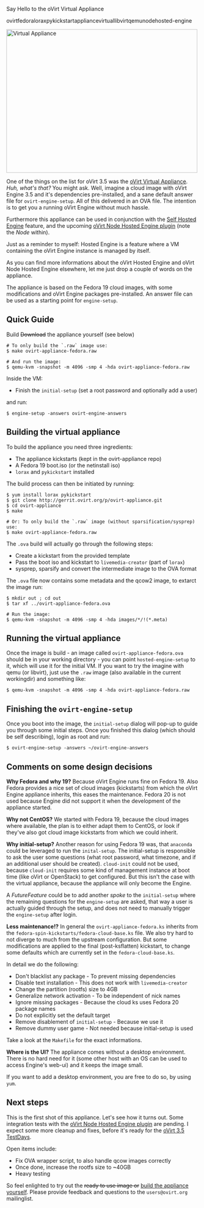 Say Hello to the oVirt Virtual Appliance

ovirtfedoraloraxpykickstartappliancevirtuallibvirtqemunodehosted-engine


<a href="https://www.flickr.com/photos/quikchange/1381233732/" title="Virtual Appliance von Random Tony bei Flickr"><img src="https://farm2.staticflickr.com/1399/1381233732_39d16017fa.jpg" width="500" height="375" alt="Virtual Appliance"></a>


One of the things on the list for oVirt 3.5 was the
[oVirt Virtual Appliance][virtual-appliance].
_Huh, what's that?_ You might ask. Well, imagine a cloud image with oVirt
Engine 3.5 and it's dependencies pre-installed, and a sane default answer file
for `ovirt-engine-setup`. All of this delivered in an OVA file.
The intention is to get you a running oVirt Engine without much hassle.

Furthermore this appliance can be used in conjunction with
the [Self Hosted Engine][hosted-engine] feature,
and the upcoming [oVirt Node Hosted Engine plugin][he-plugin]
(note the _Node_ within).

Just as a reminder to myself: Hosted Engine is a feature
where a VM containing the oVirt Engine instance is managed by itself.

As you can find more informations about the oVirt Hosted Engine and
oVirt Node Hosted Engine elsewhere, let me just drop a couple of words on the
appliance.

The appliance is based on the Fedora 19 cloud images, with some modifications
and oVirt Engine packages pre-installed. An answer file can be used as a
starting point for `engine-setup`.


Quick Guide
-----------

Build <del>Download</del> the appliance yourself (see below)

    # To only build the `.raw` image use:
    $ make ovirt-appliance-fedora.raw

    # And run the image:
    $ qemu-kvm -snapshot -m 4096 -smp 4 -hda ovirt-appliance-fedora.raw

Inside the VM:

  * Finish the `initial-setup` (set a root password and optionally add a user)

and run:

    $ engine-setup -answers ovirt-engine-answers


Building the virtual appliance
------------------------------

To build the appliance you need three ingredients:

* The appliance kickstarts (kept in the ovirt-appliance repo)
* A Fedora 19 boot.iso (or the netinstall iso)
* `lorax` and `pykickstart` installed

The build process can then be initiated by running:

    $ yum install lorax pykickstart
    $ git clone http://gerrit.ovirt.org/p/ovirt-appliance.git
    $ cd ovirt-appliance
    $ make

    # Or: To only build the `.raw` image (without sparsification/sysprep) use:
    $ make ovirt-appliance-fedora.raw

The `.ova` build will actually go through the following steps:

* Create a kickstart from the provided template
* Pass the boot iso and kickstart to `livemedia-creator` (part of `lorax`)
* sysprep, sparsify and convert the intermediate image to the OVA format

The `.ova` file now contains some metadata and the qcow2 image, to extarct the
image run:

    $ mkdir out ; cd out
    $ tar xf ../ovirt-appliance-fedora.ova

    # Run the image:
    $ qemu-kvm -snapshot -m 4096 -smp 4 -hda images/*/!(*.meta)


Running the virtual appliance
-----------------------------

Once the image is build - an image called `ovirt-appliance-fedora.ova` should
be in your working directory - you can point `hosted-engine-setup` to it, which
will use it for the initial VM.
If you want to try the imagine with qemu (or libvirt), just use the `.raw`
image (also available in the current workingdir) and something like:

    $ qemu-kvm -snapshot -m 4096 -smp 4 -hda ovirt-appliance-fedora.raw


Finishing the `ovirt-engine-setup`
----------------------------------

Once you boot into the image, the `initial-setup` dialog will pop-up to guide
you through some initial steps.
Once you finished this dialog (which should be self describing), login as root
and run:

    $ ovirt-engine-setup -answers ~/ovirt-engine-answers


Comments on some design decisions
---------------------------------

**Why Fedora and why 19?** Because oVirt Engine runs fine on Fedora 19.
Also Fedora provides a nice set of cloud images (kickstarts) from which the
oVirt Engine appliance inherits, this eases the maintenance.
Fedora 20 is not used because Engine did not support it when the development of
the appliance started.

**Why not CentOS?** We started with Fedora 19, because the cloud images where
available, the plan is to either adapt them to CentOS, or look if they've
also got cloud image kickstarts from which we could inherit.

**Why initial-setup?** Another reason for using Fedora 19 was, that `anaconda` could be leveraged to
run the `inital-setup`. The initial-setup is responsible to ask the user some
questions (what root password, what timezone, and if an additional user should
be created).
`cloud-init` could not be used, because `cloud-init` requires some kind of
management instance at boot time (like oVirt or OpenStack) to get configured.
But this isn't the case with the virtual appliance, because the appliance will
only become the Engine.

A _FutureFeature_ could be to add another _spoke_ to the
`initial-setup` where the remaining questions for the `engine-setup` are asked,
that way a user is actually guided through the setup, and does not need to
manually trigger the `engine-setup` after login.

**Less maintenance!?** In general the `ovirt-appliance-fedora.ks` inherits from the
`fedora-spin-kickstarts/fedora-cloud-base.ks` file.
We also try hard to not diverge to much from the upstream configuration.
But some modifications are applied to the final (post-ksflatten) kickstart,
to change some defaults which are currently set in the `fedora-cloud-base.ks`.

In detail we do the following:
* Don't blacklist any package - To prevent missing dependencies
* Disable text installation - This does not work with `livemedia-creator`
* Change the partition (rootfs) size to 4GB
* Generalize network activation - To be independent of nick names
* Ignore missing packages - Because the cloud ks uses Fedora 20 package names
* Do not explicitly set the default target
* Remove disablement of `initial-setup` - Because we use it
* Remove dummy user game - Not needed because initial-setup is used

Take a look at the `Makefile` for the exact informations.


**Where is the UI?** The appliance comes without a desktop environment.
There is no hard need for it (some other host with an OS can be used to access
Engine's web-ui) and it keeps the image small.

If you want to add a desktop environment, you are free to do so, by using `yum`.


Next steps
--------------

This is the first shot of this appliance. Let's see how it turns out.
Some integration tests with the [oVirt Node Hosted Engine plugin][he-plugin]
are pending. I expect some more cleanup and fixes, before it's ready for
the [oVirt 3.5 TestDays][test-days].

Open items include:

* Fix OVA wrapper script, to also handle qcow images correctly
* Once done, increase the rootfs size to ~40GB
* Heavy testing

So feel enlighted to try out the <del>ready to use image or</del>
[build the appliance yourself][git-readme].
Please provide feedback and questions to the `users@ovirt.org` mailinglist.

[src]:     http://gerrit.ovirt.org/p/ovirt-appliance.git
[virtual-appliance]: http://www.ovirt.org/Feature/oVirtAppliance
[hosted-engine]: http://www.ovirt.org/Features/Self_Hosted_Engine
[he-plugin]: http://www.ovirt.org/Node_Hosted_Engine
[test-days]: http://www.ovirt.org/OVirt_3.5_TestDay
[git-readme]: http://gerrit.ovirt.org/gitweb?p=ovirt-appliance.git;a=blob;f=README.md;hb=HEAD
